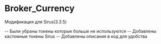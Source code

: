 # Broker_Currency
Модификация для Sirus(3.3.5)

-- Были убраны токены которые больше не используются
-- Добавлены кастомные токены Sirus
-- Добавлены описания в код для удобства
